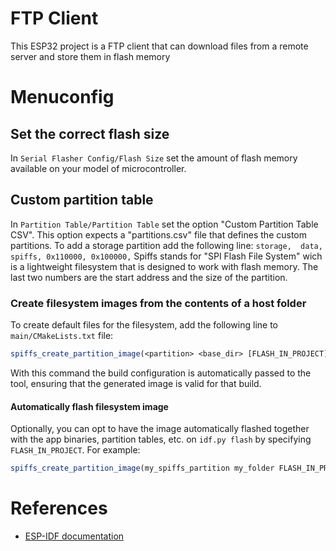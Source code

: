 # FTP Client
This ESP32 project is a FTP client that can download files from a remote server
and store them in flash memory

# Menuconfig
## Set the correct flash size
In `Serial Flasher Config/Flash Size` set the amount of flash memory available
on your model of microcontroller.

## Custom partition table
In `Partition Table/Partition Table` set the option "Custom Partition Table CSV".
This option expects a "partitions.csv" file that defines the custom partitions.
To add a storage partition add the following line:
`storage,  data, spiffs, 0x110000, 0x100000,`
Spiffs stands for "SPI Flash File System" wich is a lightweight filesystem
that is designed to work with flash memory. The last two numbers are the
start address and the size of the partition.

### Create filesystem images from the contents of a host folder
To create default files for the filesystem, add the following line to
`main/CMakeLists.txt` file:
```cmake
spiffs_create_partition_image(<partition> <base_dir> [FLASH_IN_PROJECT] [DEPENDS dep dep dep...])
```
With this command the build configuration is automatically passed to the tool,
ensuring that the generated image is valid for that build.

#### Automatically flash filesystem image
Optionally, you can opt to have the image automatically flashed together with
the app binaries, partition tables, etc. on `idf.py flash` by specifying
`FLASH_IN_PROJECT`. For example:
```cmake
spiffs_create_partition_image(my_spiffs_partition my_folder FLASH_IN_PROJECT)
```

# References
- [ESP-IDF documentation](https://docs.espressif.com/projects/esp-idf/en/stable/esp32/api-reference/storage/spiffs.html#)
